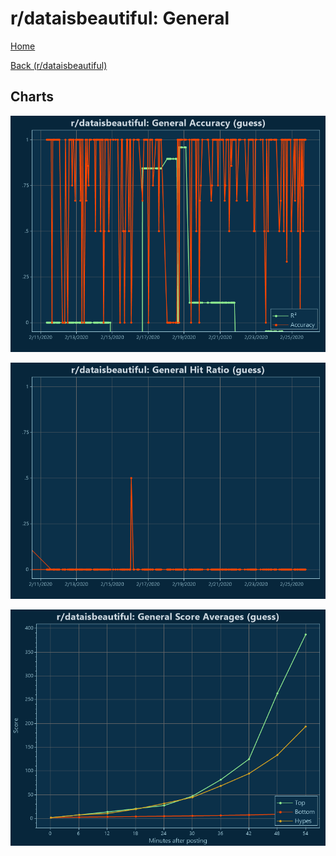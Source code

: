 # r/dataisbeautiful: General

[Home](../../index.md)

[Back (r/dataisbeautiful)](../guess_dataisbeautiful.md)

## Charts

![r/dataisbeautiful R² (guess)](../../images/models/guess_dataisbeautiful_General_Accuracy.png "r/dataisbeautiful R² (guess)")

![r/dataisbeautiful Hit Ratio (guess)](../../images/models/guess_dataisbeautiful_General_HitRatio.png "r/dataisbeautiful Hit Ratio (guess)")

![r/dataisbeautiful Score Averages (guess)](../../images/models/guess_dataisbeautiful_General_Scores.png "r/dataisbeautiful Score Averages (guess)")

